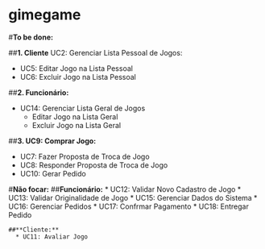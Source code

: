 # gimegame

#**To be done:**

##**1. Cliente**
UC2: Gerenciar Lista Pessoal de Jogos:
  * UC5: Editar Jogo na Lista Pessoal
  * UC6: Excluir Jogo na Lista Pessoal

##**2. Funcionário:**
* UC14: Gerenciar Lista Geral de Jogos
  * Editar Jogo na Lista Geral
  * Excluir Jogo na Lista Geral
  
##**3. UC9: Comprar Jogo:**
* UC7: Fazer Proposta de Troca de Jogo
* UC8: Responder Proposta de Troca de Jogo
* UC10: Gerar Pedido


#**Não focar:**
  ##**Funcionário:**
    * UC12: Validar Novo Cadastro de Jogo
    * UC13: Validar Originalidade de Jogo
    * UC15: Gerenciar Dados do Sistema
    * UC16: Gerenciar Pedidos
    * UC17: Confrmar Pagamento
    * UC18: Entregar Pedido
    
    ##**Cliente:**
      * UC11: Avaliar Jogo
